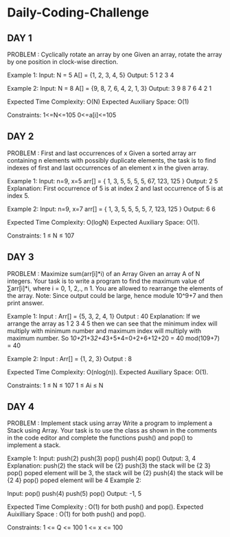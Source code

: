 # Daily-Coding-Challenge

## DAY 1
PROBLEM : Cyclically rotate an array by one
Given an array, rotate the array by one position in clock-wise direction.
 
Example 1:
Input:
N = 5
A[] = {1, 2, 3, 4, 5}
Output:
5 1 2 3 4
 
Example 2:
Input:
N = 8
A[] = {9, 8, 7, 6, 4, 2, 1, 3}
Output:
3 9 8 7 6 4 2 1

Expected Time Complexity: O(N)
Expected Auxiliary Space: O(1)

Constraints:
1<=N<=105
0<=a[i]<=105


## DAY 2
PROBLEM : First and last occurrences of x
Given a sorted array arr containing n elements with possibly duplicate elements, the task is to find indexes of first and last occurrences of an element x in the given array.

Example 1:
Input:
n=9, x=5
arr[] = { 1, 3, 5, 5, 5, 5, 67, 123, 125 }
Output:  2 5
Explanation: First occurrence of 5 is at index 2 and last
             occurrence of 5 is at index 5.  

Example 2:
Input:
n=9, x=7
arr[] = { 1, 3, 5, 5, 5, 5, 7, 123, 125 }
Output:  6 6 

Expected Time Complexity: O(logN)
Expected Auxiliary Space: O(1).

Constraints:
1 ≤ N ≤ 107


## DAY 3
PROBLEM : Maximize sum(arr[i]*i) of an Array
Given an array A of N integers. Your task is to write a program to find the maximum value of ∑arr[i]*i, where i = 0, 1, 2,., n 1.
You are allowed to rearrange the elements of the array.
Note: Since output could be large, hence module 10^9+7 and then print answer.

Example 1:
Input : Arr[] = {5, 3, 2, 4, 1}
Output : 40
Explanation:
If we arrange the array as 1 2 3 4 5 then 
we can see that the minimum index will multiply
with minimum number and maximum index will 
multiply with maximum number. 
So 1*0+2*1+3*2+4*3+5*4=0+2+6+12+20 = 40 mod(109+7) = 40

Example 2:
Input : Arr[] = {1, 2, 3}
Output : 8

Expected Time Complexity: O(nlog(n)).
Expected Auxiliary Space: O(1).

Constraints:
1 ≤ N ≤ 107
1 ≤ Ai ≤ N


## DAY 4
PROBLEM : Implement stack using array
Write a program to implement a Stack using Array. Your task is to use the class as shown in the comments in the code editor and complete the functions push() and pop() to implement a stack. 

Example 1:
Input: 
push(2) push(3) pop() push(4) pop()
Output: 3, 4
Explanation: 
push(2)    the stack will be {2}
push(3)    the stack will be {2 3}
pop()      poped element will be 3,
           the stack will be {2}
push(4)    the stack will be {2 4}
pop()      poped element will be 4
Example 2:

Input: 
pop() push(4) push(5) pop()
Output: -1, 5

Expected Time Complexity : O(1) for both push() and pop().
Expected Auixilliary Space : O(1) for both push() and pop().

Constraints:
1 <= Q <= 100
1 <= x <= 100

